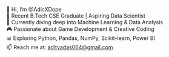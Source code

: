 👋 Hi, I’m @AdicXDope  
🎯 Recent B.Tech CSE Graduate | Aspiring Data Scientist  
🧠 Currently diving deep into Machine Learning & Data Analysis  
🎮 Passionate about Game Development & Creative Coding  
📊 Exploring Python, Pandas, NumPy, Scikit-learn, Power BI  
📫 Reach me at: adityadas064@gmail.com  


<!---
AdicXDope/AdicXDope is a ✨ special ✨ repository because its `README.md` (this file) appears on your GitHub profile.
You can click the Preview link to take a look at your changes.
--->
